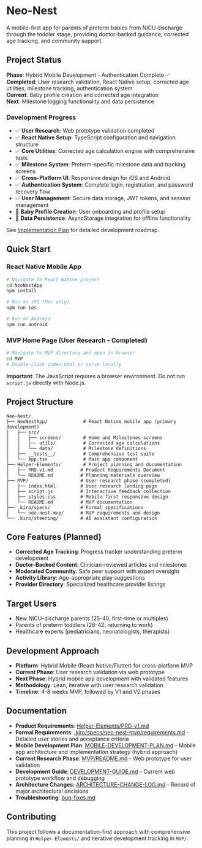 # Neo-Nest

A mobile-first app for parents of preterm babies from NICU discharge through the toddler stage, providing doctor-backed guidance, corrected age tracking, and community support.

## Project Status

**Phase**: Hybrid Mobile Development - Authentication Complete ✅  
**Completed**: User research validation, React Native setup, corrected age utilities, milestone tracking, authentication system  
**Current**: Baby profile creation and corrected age integration  
**Next**: Milestone logging functionality and data persistence

### Development Progress
- ✅ **User Research**: Web prototype validation completed
- ✅ **React Native Setup**: TypeScript configuration and navigation structure
- ✅ **Core Utilities**: Corrected age calculation engine with comprehensive tests
- ✅ **Milestone System**: Preterm-specific milestone data and tracking screens
- ✅ **Cross-Platform UI**: Responsive design for iOS and Android
- ✅ **Authentication System**: Complete login, registration, and password recovery flow
- ✅ **User Management**: Secure data storage, JWT tokens, and session management
- 🚧 **Baby Profile Creation**: User onboarding and profile setup
- 🚧 **Data Persistence**: AsyncStorage integration for offline functionality

See [Implementation Plan](.kiro/specs/neo-nest-mvp/tasks.md) for detailed development roadmap.

## Quick Start

### React Native Mobile App
```bash
# Navigate to React Native project
cd NeoNestApp
npm install

# Run on iOS (Mac only)
npm run ios

# Run on Android
npm run android
```

### MVP Home Page (User Research - Completed)
```bash
# Navigate to MVP directory and open in browser
cd MVP
# Double-click index.html or serve locally
```

**Important**: The JavaScript requires a browser environment. Do not run `script.js` directly with Node.js.

## Project Structure

```
Neo-Nest/
├── NeoNestApp/             # React Native mobile app (primary development)
│   ├── src/
│   │   ├── screens/        # Home and Milestones screens
│   │   ├── utils/          # Corrected age calculations
│   │   └── data/           # Milestone definitions
│   ├── __tests__/          # Comprehensive test suite
│   └── App.tsx             # Main app component
├── Helper-Elements/        # Project planning and documentation
│   ├── PRD-v1.md          # Product Requirements Document
│   └── README.md          # Planning materials overview
├── MVP/                   # User research phase (completed)
│   ├── index.html         # User research landing page
│   ├── script.js          # Interactive feedback collection
│   ├── styles.css         # Mobile-first responsive design
│   └── README.md          # MVP documentation
├── .kiro/specs/           # Formal specifications
│   └── neo-nest-mvp/      # MVP requirements and design
└── .kiro/steering/        # AI assistant configuration
```

## Core Features (Planned)

- **Corrected Age Tracking**: Progress tracker understanding preterm development
- **Doctor-Backed Content**: Clinician-reviewed articles and milestones  
- **Moderated Community**: Safe peer support with expert oversight
- **Activity Library**: Age-appropriate play suggestions
- **Provider Directory**: Specialized healthcare provider listings

## Target Users

- New NICU-discharge parents (25-40, first-time or multiples)
- Parents of preterm toddlers (28-42, returning to work)
- Healthcare experts (pediatricians, neonatologists, therapists)

## Development Approach

- **Platform**: Hybrid Mobile (React Native/Flutter) for cross-platform MVP
- **Current Phase**: User research validation via web prototype
- **Next Phase**: Hybrid mobile app development with validated features
- **Methodology**: Lean, iterative with user research validation
- **Timeline**: 4-8 weeks MVP, followed by V1 and V2 phases

## Documentation

- **Product Requirements**: [Helper-Elements/PRD-v1.md](Helper-Elements/PRD-v1.md)
- **Formal Requirements**: [.kiro/specs/neo-nest-mvp/requirements.md](.kiro/specs/neo-nest-mvp/requirements.md) - Detailed user stories and acceptance criteria
- **Mobile Development Plan**: [MOBILE-DEVELOPMENT-PLAN.md](MOBILE-DEVELOPMENT-PLAN.md) - Mobile app architecture and implementation strategy (hybrid approach)
- **Current Research Phase**: [MVP/README.md](MVP/README.md) - Web prototype for user validation
- **Development Guide**: [DEVELOPMENT-GUIDE.md](DEVELOPMENT-GUIDE.md) - Current web prototype workflow and debugging
- **Architecture Changes**: [ARCHITECTURE-CHANGE-LOG.md](ARCHITECTURE-CHANGE-LOG.md) - Record of major architectural decisions
- **Troubleshooting**: [bug-fixes.md](bug-fixes.md)

## Contributing

This project follows a documentation-first approach with comprehensive planning in `Helper-Elements/` and iterative development tracking in `MVP/`.
